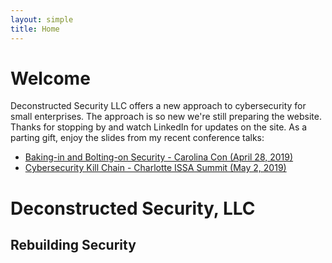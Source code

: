 ```yaml
---
layout: simple
title: Home
---
```



<h1>Welcome</h1>
<p>
Deconstructed Security LLC offers a new approach to cybersecurity for small enterprises.  The approach is so new we're still preparing the website. Thanks for stopping by and watch LinkedIn for updates on the site. As a parting gift, enjoy the slides from my recent conference talks:
</p>
<ul>
<li> <a href="/talks/BakeBolt-CarolinaCon20190428/">Baking-in and Bolting-on Security - Carolina Con (April 28, 2019)</a></li>
<li> <a href="/talks/KillChain-ISSA-20190502/">Cybersecurity Kill Chain - Charlotte ISSA Summit (May 2, 2019)</a></li>
</ul>

<h1>Deconstructed Security, LLC</h1>
<h2>Rebuilding Security </h2>

<div style="background-image:'images/rick-mason-532835-unsplash-cropped-1440.png';"></div>
